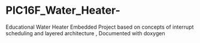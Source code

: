 # PIC16F_Water_Heater-
Educational Water Heater Embedded Project based on concepts of interrupt scheduling and layered architecture  , Documented with doxygen  

